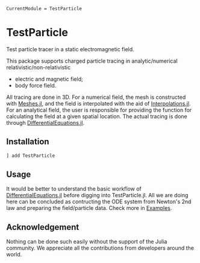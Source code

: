 ```@meta
CurrentModule = TestParticle
```

# TestParticle

Test particle tracer in a static electromagnetic field.

This package supports charged particle tracing in analytic/numerical relativistic/non-relativistic
* electric and magnetic field;
* body force field.

All tracing are done in 3D. For a numerical field, the mesh is constructed with [Meshes.jl](https://github.com/JuliaGeometry/Meshes.jl), and the field is interpolated with the aid of [Interpolations.jl](https://github.com/JuliaMath/Interpolations.jl).
For an analytical field, the user is responsible for providing the function for calculating the field at a given spatial location.
The actual tracing is done through [DifferentialEquations.jl](https://github.com/SciML/DifferentialEquations.jl).

## Installation

```julia
] add TestParticle
```

## Usage

It would be better to understand the basic workflow of [DifferentialEquations.jl](https://github.com/SciML/DifferentialEquations.jl) before digging into TestParticle.jl. All we are doing here can be concluded as contructing the ODE system from Newton's 2nd law and preparing the field/particle data. Check more in [Examples](@ref).

## Acknowledgement

Nothing can be done such easily without the support of the Julia community. We appreciate all the contributions from developers around the world.